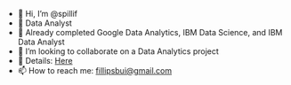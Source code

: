 - 👋 Hi, I’m @spillif
- 💼 Data Analyst
- 🌱 Already completed Google Data Analytics, IBM Data Science, and IBM Data Analyst
- 💞️ I’m looking to collaborate on a Data Analytics project
- 🪪 Details: [Here](https://github.com/spillif/Introduction#introduction)
- 📫 How to reach me: fillipsbui@gmail.com

<!---
spillif/spillif is a ✨ special ✨ repository because its `README.md` (this file) appears on your GitHub profile.
You can click the Preview link to take a look at your changes.
--->
